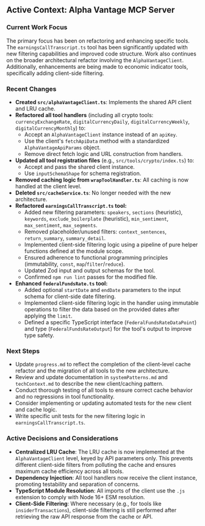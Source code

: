 ## Active Context: Alpha Vantage MCP Server

### Current Work Focus

The primary focus has been on refactoring and enhancing specific tools. The `earningsCallTranscript.ts` tool has been significantly updated with new filtering capabilities and improved code structure. Work also continues on the broader architectural refactor involving the `AlphaVantageClient`. Additionally, enhancements are being made to economic indicator tools, specifically adding client-side filtering.

### Recent Changes

- **Created `src/alphaVantageClient.ts`**: Implements the shared API client and LRU cache.
- **Refactored all tool handlers** (including all crypto tools: `currencyExchangeRate`, `digitalCurrencyDaily`, `digitalCurrencyWeekly`, `digitalCurrencyMonthly`) to:
  - Accept an `AlphaVantageClient` instance instead of an `apiKey`.
  - Use the client's `fetchApiData` method with a standardized `AlphaVantageApiParams` object.
  - Remove direct fetch logic and URL construction from handlers.
- **Updated all tool registration files** (e.g., `src/tools/crypto/index.ts`) to:
  - Accept and pass the shared client instance.
  - Use `inputSchemaShape` for schema registration.
- **Removed caching logic from `wrapToolHandler.ts`**: All caching is now handled at the client level.
- **Deleted `src/cacheService.ts`**: No longer needed with the new architecture.
- **Refactored `earningsCallTranscript.ts` tool:**
    *   Added new filtering parameters: `speakers`, `sections` (heuristic), `keywords`, `exclude_boilerplate` (heuristic), `min_sentiment`, `max_sentiment`, `max_segments`.
    *   Removed placeholder/unused filters: `context_sentences`, `return_summary`, `summary_detail`.
    *   Implemented client-side filtering logic using a pipeline of pure helper functions defined at the module scope.
    *   Ensured adherence to functional programming principles (immutability, `const`, `map`/`filter`/`reduce`).
    *   Updated Zod input and output schemas for the tool.
    *   Confirmed `npm run lint` passes for the modified file.
- **Enhanced `federalFundsRate.ts` tool:**
    *   Added optional `startDate` and `endDate` parameters to the input schema for client-side date filtering.
    *   Implemented client-side filtering logic in the handler using immutable operations to filter the data based on the provided dates after applying the `limit`.
    *   Defined a specific TypeScript interface (`FederalFundsRateDataPoint`) and type (`FederalFundsRateOutput`) for the tool's output to improve type safety.

### Next Steps

- Update `progress.md` to reflect the completion of the client-level cache refactor and the migration of all tools to the new architecture.
- Review and update documentation in `systemPatterns.md` and `techContext.md` to describe the new client/caching pattern.
- Conduct thorough testing of all tools to ensure correct cache behavior and no regressions in tool functionality.
- Consider implementing or updating automated tests for the new client and cache logic.
- Write specific unit tests for the new filtering logic in `earningsCallTranscript.ts`.

### Active Decisions and Considerations

- **Centralized LRU Cache**: The LRU cache is now implemented at the `AlphaVantageClient` level, keyed by API parameters only. This prevents different client-side filters from polluting the cache and ensures maximum cache efficiency across all tools.
- **Dependency Injection**: All tool handlers now receive the client instance, promoting testability and separation of concerns.
- **TypeScript Module Resolution**: All imports of the client use the `.js` extension to comply with Node 16+ ESM resolution.
- **Client-Side Filtering**: Where necessary (e.g., for tools like `insiderTransactions`), client-side filtering is still performed after retrieving the raw API response from the cache or API.
